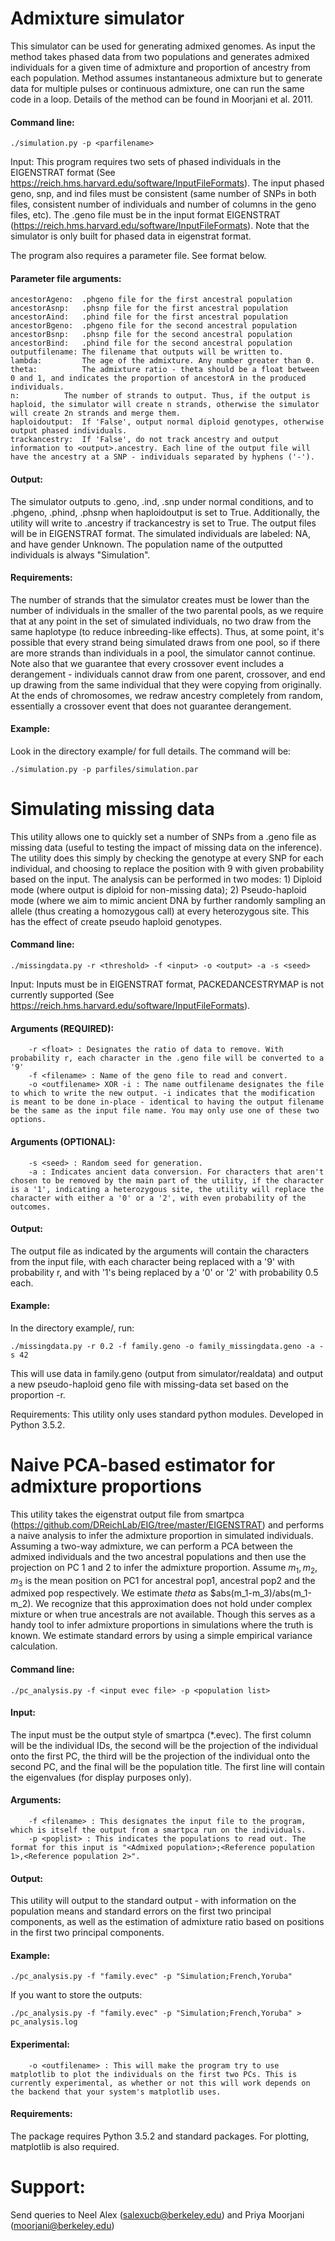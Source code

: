 # Admixture simulator

This simulator can be used for generating admixed genomes. As input the method takes phased data from two populations and generates admixed individuals for a given time of admixture and proportion of ancestry from each population. Method assumes instantaneous admixture but to generate data for multiple pulses or continuous admixture, one can run the same code in a loop. Details of the method can be found in Moorjani et al. 2011.  

#### Command line: 
```
./simulation.py -p <parfilename> 
```
Input:
This program requires two sets of phased individuals in the EIGENSTRAT format (See https://reich.hms.harvard.edu/software/InputFileFormats). The input phased geno, snp, and ind files must be consistent (same number of SNPs in both files, consistent number of individuals and number of columns in the geno files, etc). The .geno file must be in the input format EIGENSTRAT (https://reich.hms.harvard.edu/software/InputFileFormats). Note that the simulator is only built for phased data in eigenstrat format.
 
The program also requires a parameter file. See format below.
#### Parameter file arguments:
```
ancestorAgeno:  .phgeno file for the first ancestral population
ancestorAsnp:   .phsnp file for the first ancestral population
ancestorAind:   .phind file for the first ancestral population
ancestorBgeno:  .phgeno file for the second ancestral population
ancestorBsnp:   .phsnp file for the second ancestral population
ancestorBind:   .phind file for the second ancestral population
outputfilename: The filename that outputs will be written to. 
lambda:     	The age of the admixture. Any number greater than 0.
theta:      	The admixture ratio - theta should be a float between 0 and 1, and indicates the proportion of ancestorA in the produced individuals.
n:      	The number of strands to output. Thus, if the output is haploid, the simulator will create n strands, otherwise the simulator will create 2n strands and merge them.
haploidoutput:  If 'False', output normal diploid genotypes, otherwise output phased individuals.
trackancestry:  If 'False', do not track ancestry and output information to <output>.ancestry. Each line of the output file will have the ancestry at a SNP - individuals separated by hyphens ('-').
```

#### Output:
The simulator outputs to <output>.geno, <output>.ind, <output>.snp under normal conditions, and to <output>.phgeno, <output>.phind, <output>.phsnp when haploidoutput is set to True. Additionally, the utility will write to <output>.ancestry if trackancestry is set to True. The output files will be in EIGENSTRAT format. 
The simulated individuals are labeled: NA<number>, and have gender Unknown. The population name of the outputted individuals is always "Simulation". 

#### Requirements:
The number of strands that the simulator creates must be lower than the number of individuals in the smaller of the two parental pools, as we require that at any point in the set of simulated individuals, no two draw from the same haplotype (to reduce inbreeding-like effects). Thus, at some point, it's possible that every strand being simulated draws from one pool, so if there are more strands than individuals in a pool, the simulator cannot continue. Note also that we guarantee that every crossover event includes a derangement - individuals cannot draw from one parent, crossover, and end up drawing from the same individual that they were copying from originally. At the ends of chromosomes, we redraw ancestry completely from random, essentially a crossover event that does not guarantee derangement.

#### Example:
Look in the directory example/ for full details. The command will be:
```
./simulation.py -p parfiles/simulation.par
```

# Simulating missing data

This utility allows one to quickly set a number of SNPs from a .geno file as missing data (useful to testing the impact of missing data on the inference). The utility does this simply by checking the genotype at every SNP for each individual, and choosing to replace the position with 9 with given probability based on the input. The analysis can be performed in two modes: 1) Diploid mode (where output is diploid for non-missing data); 2) Pseudo-haploid mode (where we aim to mimic ancient DNA by further randomly sampling an allele (thus creating a homozygous call) at every heterozygous site. This has the effect of create pseudo haploid genotypes.

#### Command line: 
```
./missingdata.py -r <threshold> -f <input> -o <output> -a -s <seed>
```
Input: Inputs must be in EIGENSTRAT format, PACKEDANCESTRYMAP is not currently supported (See https://reich.hms.harvard.edu/software/InputFileFormats).

#### Arguments (REQUIRED):
```
    -r <float> : Designates the ratio of data to remove. With probability r, each character in the .geno file will be converted to a '9'
    -f <filename> : Name of the geno file to read and convert.
    -o <outfilename> XOR -i : The name outfilename designates the file to which to write the new output. -i indicates that the modification is meant to be done in-place - identical to having the output filename be the same as the input file name. You may only use one of these two options. 
```

#### Arguments (OPTIONAL):
```
    -s <seed> : Random seed for generation.
    -a : Indicates ancient data conversion. For characters that aren't chosen to be removed by the main part of the utility, if the character is a '1', indicating a heterozygous site, the utility will replace the character with either a '0' or a '2', with even probability of the outcomes.
```

#### Output:
The output file as indicated by the arguments will contain the characters from the input file, with each character being replaced with a '9' with probability r, and with '1's being replaced by a '0' or '2' with probability 0.5 each. 

#### Example:
In the directory example/, run:
```
./missingdata.py -r 0.2 -f family.geno -o family_missingdata.geno -a -s 42
```

This will use data in family.geno (output from simulator/realdata) and output a new pseudo-haploid geno file with missing-data set based on the proportion -r. 

Requirements: This utility only uses standard python modules. Developed in Python 3.5.2. 

# Naive PCA-based estimator for admixture proportions

This utility takes the eigenstrat output file from smartpca (https://github.com/DReichLab/EIG/tree/master/EIGENSTRAT) and performs a naive analysis to infer the admixture proportion in simulated individuals. Assuming a two-way admixture, we can perform a PCA between the admixed individuals and the two ancestral populations and then use the projection on PC 1 and 2 to infer the admixture proportion. Assume $m_1, m_2, m_3$ is the mean position on PC1 for ancestral pop1, ancestral pop2 and the admixed pop respectively. We estimate $theta$ as $abs(m_1-m_3)/abs(m_1-m_2). We recognize that this approximation does not hold under complex mixture or when true ancestrals are not available. Though this serves as a handy tool to infer admixture proportions in simulations where the truth is known. We estimate standard errors by using a simple empirical variance calculation.

#### Command line: 
```
./pc_analysis.py -f <input evec file> -p <population list>
```

#### Input:
The input must be the output style of smartpca (*.evec). The first column will be the individual IDs, the second will be the projection of the individual onto the first PC, the third will be the projection of the individual onto the second PC, and the final will be the population title. The first line will contain the eigenvalues (for display purposes only).

#### Arguments:
```
    -f <filename> : This designates the input file to the program, which is itself the output from a smartpca run on the individuals. 
    -p <poplist> : This indicates the populations to read out. The format for this input is "<Admixed population>;<Reference population 1>,<Reference population 2>". 
```

#### Output:
This utility will output to the standard output - with information on the population means and standard errors on the first two principal components, as well as the estimation of admixture ratio based on positions in the first two principal components. 

#### Example:
```
./pc_analysis.py -f "family.evec" -p "Simulation;French,Yoruba"
```

If you want to store the outputs:
```
./pc_analysis.py -f "family.evec" -p "Simulation;French,Yoruba" > pc_analysis.log
```

#### Experimental:
```
    -o <outfilename> : This will make the program try to use matplotlib to plot the individuals on the first two PCs. This is currently experimental, as whether or not this will work depends on the backend that your system's matplotlib uses.
```
#### Requirements:
The package requires Python 3.5.2 and standard packages. For plotting, matplotlib is also required. 

# Support:
Send queries to Neel Alex (salexucb@berkeley.edu) and Priya Moorjani (moorjani@berkeley.edu)
